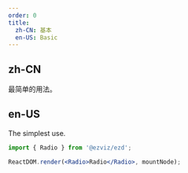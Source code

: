 ```yaml
---
order: 0
title:
  zh-CN: 基本
  en-US: Basic
---
```


## zh-CN

最简单的用法。

## en-US

The simplest use.

```jsx
import { Radio } from '@ezviz/ezd';

ReactDOM.render(<Radio>Radio</Radio>, mountNode);
```
